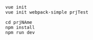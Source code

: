 <pre>
vue init <template-name> <project-name>
vue init webpack-simple prjTest

cd prjNAme
npm install
npm run dev
</pre>